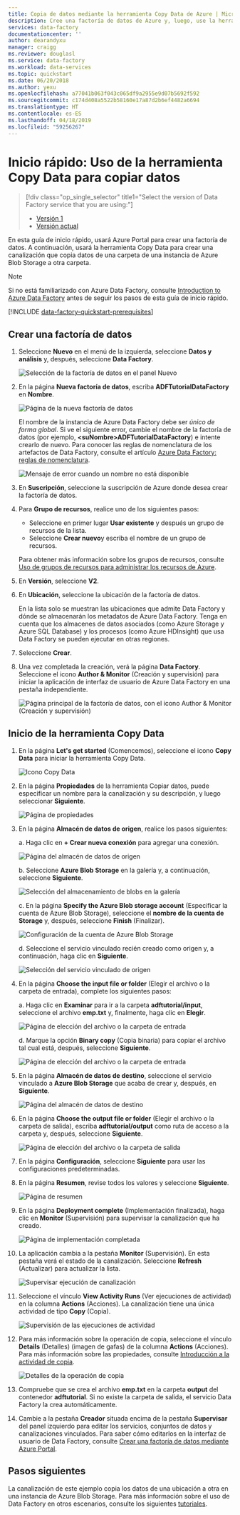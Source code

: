 ```yaml
---
title: Copia de datos mediante la herramienta Copy Data de Azure | Microsoft Docs
description: Cree una factoría de datos de Azure y, luego, use la herramienta Copy Data para copiar los datos de una ubicación de Azure Blob Storage a otra.
services: data-factory
documentationcenter: ''
author: dearandyxu
manager: craigg
ms.reviewer: douglasl
ms.service: data-factory
ms.workload: data-services
ms.topic: quickstart
ms.date: 06/20/2018
ms.author: yexu
ms.openlocfilehash: a77041b063f043c065df9a2955e9d07b5692f592
ms.sourcegitcommit: c174d408a5522b58160e17a87d2b6ef4482a6694
ms.translationtype: HT
ms.contentlocale: es-ES
ms.lasthandoff: 04/18/2019
ms.locfileid: "59256267"
---
```

# <a name="quickstart-use-the-copy-data-tool-to-copy-data"></a>Inicio rápido: Uso de la herramienta Copy Data para copiar datos

> [!div class="op_single_selector" title1="Select the version of Data Factory service that you are using:"]
> * [Versión 1](v1/data-factory-copy-data-from-azure-blob-storage-to-sql-database.md)
> * [Versión actual](quickstart-create-data-factory-copy-data-tool.md)

En esta guía de inicio rápido, usará Azure Portal para crear una factoría de datos. A continuación, usará la herramienta Copy Data para crear una canalización que copia datos de una carpeta de una instancia de Azure Blob Storage a otra carpeta. 

> [!NOTE]
> Si no está familiarizado con Azure Data Factory, consulte [Introduction to Azure Data Factory](data-factory-introduction.md) antes de seguir los pasos de esta guía de inicio rápido. 

[!INCLUDE [data-factory-quickstart-prerequisites](../../includes/data-factory-quickstart-prerequisites.md)] 

## <a name="create-a-data-factory"></a>Crear una factoría de datos

1. Seleccione **Nuevo** en el menú de la izquierda, seleccione **Datos y análisis** y, después, seleccione **Data Factory**. 
   
   ![Selección de la factoría de datos en el panel Nuevo](./media/quickstart-create-data-factory-copy-data-tool/new-azure-data-factory-menu.png)
1. En la página **Nueva factoría de datos**, escriba **ADFTutorialDataFactory** en **Nombre**. 
      
   ![Página de la nueva factoría de datos](./media/quickstart-create-data-factory-copy-data-tool/new-azure-data-factory.png)
 
   El nombre de la instancia de Azure Data Factory debe ser *único de forma global*. Si ve el siguiente error, cambie el nombre de la factoría de datos (por ejemplo, **&lt;suNombre&gt;ADFTutorialDataFactory**) e intente crearlo de nuevo. Para conocer las reglas de nomenclatura de los artefactos de Data Factory, consulte el artículo [Azure Data Factory: reglas de nomenclatura](naming-rules.md).
  
   ![Mensaje de error cuando un nombre no está disponible](./media/quickstart-create-data-factory-portal/name-not-available-error.png)
1. En **Suscripción**, seleccione la suscripción de Azure donde desea crear la factoría de datos. 
1. Para **Grupo de recursos**, realice uno de los siguientes pasos:
     
   - Seleccione en primer lugar **Usar existente** y después un grupo de recursos de la lista. 
   - Seleccione **Crear nuevo**y escriba el nombre de un grupo de recursos.   
         
   Para obtener más información sobre los grupos de recursos, consulte [Uso de grupos de recursos para administrar los recursos de Azure](../azure-resource-manager/resource-group-overview.md).  
1. En **Versión**, seleccione **V2**.
1. En **Ubicación**, seleccione la ubicación de la factoría de datos. 

   En la lista solo se muestran las ubicaciones que admite Data Factory y dónde se almacenarán los metadatos de Azure Data Factory. Tenga en cuenta que los almacenes de datos asociados (como Azure Storage y Azure SQL Database) y los procesos (como Azure HDInsight) que usa Data Factory se pueden ejecutar en otras regiones.

1. Seleccione **Crear**.
1. Una vez completada la creación, verá la página **Data Factory**. Seleccione el icono **Author & Monitor** (Creación y supervisión) para iniciar la aplicación de interfaz de usuario de Azure Data Factory en una pestaña independiente.
   
   ![Página principal de la factoría de datos, con el icono Author & Monitor (Creación y supervisión)](./media/quickstart-create-data-factory-copy-data-tool/data-factory-home-page.png)

## <a name="start-the-copy-data-tool"></a>Inicio de la herramienta Copy Data

1. En la página **Let's get started** (Comencemos), seleccione el icono **Copy Data** para iniciar la herramienta Copy Data. 

   ![Icono Copy Data](./media/quickstart-create-data-factory-copy-data-tool/copy-data-tool-tile.png)

1. En la página **Propiedades** de la herramienta Copiar datos, puede especificar un nombre para la canalización y su descripción, y luego seleccionar **Siguiente**. 

   ![Página de propiedades](./media/quickstart-create-data-factory-copy-data-tool/copy-data-tool-properties-page.png)
1. En la página **Almacén de datos de origen**, realice los pasos siguientes:

    a. Haga clic en **+ Crear nueva conexión** para agregar una conexión.

    ![Página del almacén de datos de origen](./media/quickstart-create-data-factory-copy-data-tool/new-source-linked-service.png)

    b. Seleccione **Azure Blob Storage** en la galería y, a continuación, seleccione **Siguiente**.

    ![Selección del almacenamiento de blobs en la galería](./media/quickstart-create-data-factory-copy-data-tool/select-blob-source.png)

    c. En la página **Specify the Azure Blob storage account** (Especificar la cuenta de Azure Blob Storage), seleccione el **nombre de la cuenta de Storage** y, después, seleccione **Finish** (Finalizar). 

   ![Configuración de la cuenta de Azure Blob Storage](./media/quickstart-create-data-factory-copy-data-tool/configure-blob-storage.png)

   d. Seleccione el servicio vinculado recién creado como origen y, a continuación, haga clic en **Siguiente**.

   ![Selección del servicio vinculado de origen](./media/quickstart-create-data-factory-copy-data-tool/select-source-linked-service.png)


1. En la página **Choose the input file or folder** (Elegir el archivo o la carpeta de entrada), complete los siguientes pasos:

   a. Haga clic en **Examinar** para ir a la carpeta **adftutorial/input**, seleccione el archivo **emp.txt** y, finalmente, haga clic en **Elegir**. 

   ![Página de elección del archivo o la carpeta de entrada](./media/quickstart-create-data-factory-copy-data-tool/configure-source-path.png)

   d. Marque la opción **Binary copy** (Copia binaria) para copiar el archivo tal cual está, después, seleccione **Siguiente**. 

   ![Página de elección del archivo o la carpeta de entrada](./media/quickstart-create-data-factory-copy-data-tool/select-binary-copy.png)


1. En la página **Almacén de datos de destino**, seleccione el servicio vinculado a **Azure Blob Storage** que acaba de crear y, después, en **Siguiente**. 

   ![Página del almacén de datos de destino](./media/quickstart-create-data-factory-copy-data-tool/select-sink-linked-service.png)

1. En la página **Choose the output file or folder** (Elegir el archivo o la carpeta de salida), escriba **adftutorial/output** como ruta de acceso a la carpeta y, después, seleccione **Siguiente**. 

   ![Página de elección del archivo o la carpeta de salida](./media/quickstart-create-data-factory-copy-data-tool/configure-sink-path.png) 

1. En la página **Configuración**, seleccione **Siguiente** para usar las configuraciones predeterminadas. 

1. En la página **Resumen**, revise todos los valores y seleccione **Siguiente**. 

    ![Página de resumen](./media/quickstart-create-data-factory-copy-data-tool/summary-page.png)

1. En la página **Deployment complete** (Implementación finalizada), haga clic en **Monitor** (Supervisión) para supervisar la canalización que ha creado. 

    ![Página de implementación completada](./media/quickstart-create-data-factory-copy-data-tool/deployment-page.png)

1. La aplicación cambia a la pestaña **Monitor** (Supervisión). En esta pestaña verá el estado de la canalización. Seleccione **Refresh** (Actualizar) para actualizar la lista. 
    
    ![Supervisar ejecución de canalización](./media/quickstart-create-data-factory-copy-data-tool/pipeline-monitoring.png)

1. Seleccione el vínculo **View Activity Runs** (Ver ejecuciones de actividad) en la columna **Actions** (Acciones). La canalización tiene una única actividad de tipo **Copy** (Copia). 

    ![Supervisión de las ejecuciones de actividad](./media/quickstart-create-data-factory-copy-data-tool/activity-monitoring.png)
    
1. Para más información sobre la operación de copia, seleccione el vínculo **Details** (Detalles) (imagen de gafas) de la columna **Actions** (Acciones). Para más información sobre las propiedades, consulte [Introducción a la actividad de copia](copy-activity-overview.md).

    ![Detalles de la operación de copia](./media/quickstart-create-data-factory-copy-data-tool/activity-execution-details.png)

1. Compruebe que se crea el archivo **emp.txt** en la carpeta **output** del contenedor **adftutorial**. Si no existe la carpeta de salida, el servicio Data Factory la crea automáticamente. 

1. Cambie a la pestaña **Creador** situada encima de la pestaña **Supervisar** del panel izquierdo para editar los servicios, conjuntos de datos y canalizaciones vinculados. Para saber cómo editarlos en la interfaz de usuario de Data Factory, consulte [Crear una factoría de datos mediante Azure Portal](quickstart-create-data-factory-portal.md).

## <a name="next-steps"></a>Pasos siguientes
La canalización de este ejemplo copia los datos de una ubicación a otra en una instancia de Azure Blob Storage. Para más información sobre el uso de Data Factory en otros escenarios, consulte los siguientes [tutoriales](tutorial-copy-data-portal.md). 